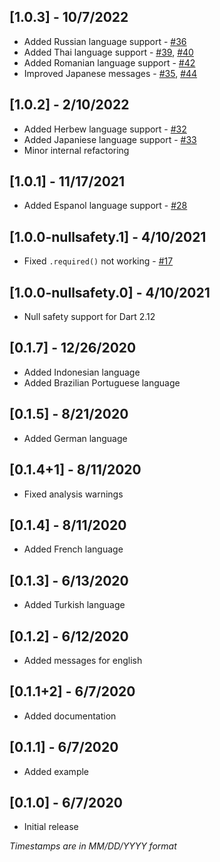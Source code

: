 ## [1.0.3] - 10/7/2022

- Added Russian language support - [#36](https://github.com/themisir/form-validator/pull/36)
- Added Thai language support - [#39](https://github.com/themisir/form-validator/pull/39), [#40](https://github.com/themisir/form-validator/pull/40)
- Added Romanian language support - [#42](https://github.com/themisir/form-validator/pull/42)
- Improved Japanese messages - [#35](https://github.com/themisir/form-validator/pull/35), [#44](https://github.com/themisir/form-validator/pull/44)

## [1.0.2] - 2/10/2022

- Added Herbew language support - [#32](https://github.com/themisir/form-validator/pull/32)
- Added Japaniese language support - [#33](https://github.com/themisir/form-validator/pull/33)
- Minor internal refactoring

## [1.0.1] - 11/17/2021

- Added Espanol language support - [#28](https://github.com/themisir/form-validator/pull/28)

## [1.0.0-nullsafety.1] - 4/10/2021

- Fixed `.required()` not working - [#17](https://github.com/TheMisir/form-validator/issues/17)

## [1.0.0-nullsafety.0] - 4/10/2021

- Null safety support for Dart 2.12

## [0.1.7] - 12/26/2020

- Added Indonesian language
- Added Brazilian Portuguese language

## [0.1.5] - 8/21/2020

- Added German language

## [0.1.4+1] - 8/11/2020

- Fixed analysis warnings

## [0.1.4] - 8/11/2020

- Added French language

## [0.1.3] - 6/13/2020

- Added Turkish language

## [0.1.2] - 6/12/2020

- Added messages for english

## [0.1.1+2] - 6/7/2020

- Added documentation

## [0.1.1] - 6/7/2020

- Added example

## [0.1.0] - 6/7/2020

- Initial release


_Timestamps are in MM/DD/YYYY format_